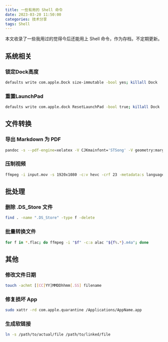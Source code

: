 ```yaml
---
title: 一些有用的 Shell 命令
date: 2023-03-20 11:50:00
categories: 技术分享
tags: Shell
---
```

本文收录了一些我用过的觉得今后还能用上 Shell 命令，作为存档，不定期更新。
## 系统相关
### 锁定Dock高度
```sh
defaults write com.apple.Dock size-immutable -bool yes; killall Dock
```
### 重置LaunchPad
```sh
defaults write com.apple.dock ResetLaunchPad -bool true; killall Dock
```
## 文件转换
### 导出 Markdown 为 PDF
```sh
pandoc -s --pdf-engine=xelatex -V CJKmainfont='STSong' -V geometry:margin=1in filename.md -o filename.pdf
```
### 压制视频
```sh
ffmpeg -i input.mov -s 1920x1080 -c:v hevc -crf 23 -metadata:s language=zho output.mp4
```
## 批处理
### 删除 .DS_Store 文件
```sh
find . -name ".DS_Store" -type f -delete
```
### 批量转换文件
```sh
for f in *.flac; do ffmpeg -i "$f" -c:a alac "${f%.*}.m4a"; done
```
## 其他
### 修改文件日期
```sh
touch -achmt [[CC]YY]MMDDhhmm[.SS] filename
```
### 修复损坏 App
```sh
sudo xattr -rd com.apple.quarantine /Applications/AppName.app
```
### 生成软链接
```sh
ln -s /path/to/actual/file /path/to/linked/file
```